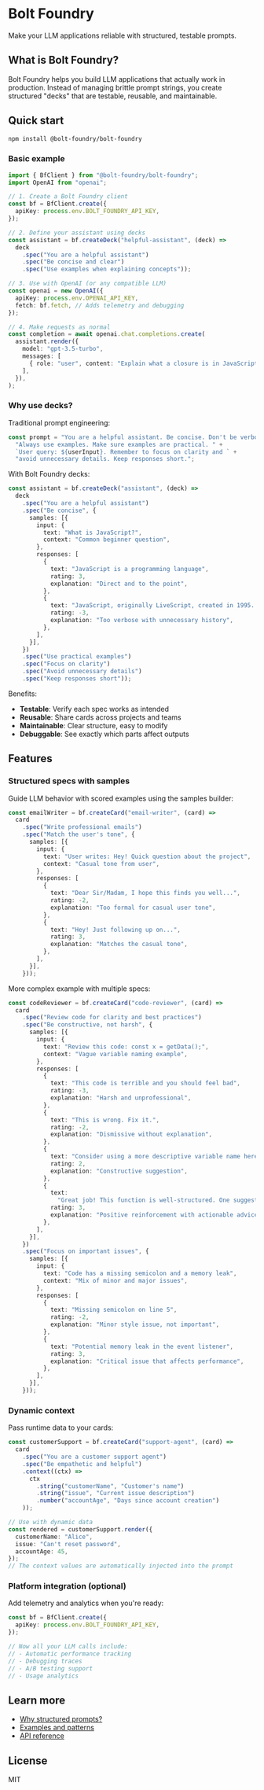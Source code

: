 # Bolt Foundry

Make your LLM applications reliable with structured, testable prompts.

## What is Bolt Foundry?

Bolt Foundry helps you build LLM applications that actually work in production.
Instead of managing brittle prompt strings, you create structured "decks" that
are testable, reusable, and maintainable.

## Quick start

```bash
npm install @bolt-foundry/bolt-foundry
```

### Basic example

```typescript
import { BfClient } from "@bolt-foundry/bolt-foundry";
import OpenAI from "openai";

// 1. Create a Bolt Foundry client
const bf = BfClient.create({
  apiKey: process.env.BOLT_FOUNDRY_API_KEY,
});

// 2. Define your assistant using decks
const assistant = bf.createDeck("helpful-assistant", (deck) =>
  deck
    .spec("You are a helpful assistant")
    .spec("Be concise and clear")
    .spec("Use examples when explaining concepts"));

// 3. Use with OpenAI (or any compatible LLM)
const openai = new OpenAI({
  apiKey: process.env.OPENAI_API_KEY,
  fetch: bf.fetch, // Adds telemetry and debugging
});

// 4. Make requests as normal
const completion = await openai.chat.completions.create(
  assistant.render({
    model: "gpt-3.5-turbo",
    messages: [
      { role: "user", content: "Explain what a closure is in JavaScript" },
    ],
  }),
);
```

### Why use decks?

Traditional prompt engineering:

```typescript
const prompt = "You are a helpful assistant. Be concise. Don't be verbose. " +
  "Always use examples. Make sure examples are practical. " +
  `User query: ${userInput}. Remember to focus on clarity and ` +
  "avoid unnecessary details. Keep responses short.";
```

With Bolt Foundry decks:

```typescript
const assistant = bf.createDeck("assistant", (deck) =>
  deck
    .spec("You are a helpful assistant")
    .spec("Be concise", {
      samples: [{
        input: {
          text: "What is JavaScript?",
          context: "Common beginner question",
        },
        responses: [
          {
            text: "JavaScript is a programming language",
            rating: 3,
            explanation: "Direct and to the point",
          },
          {
            text: "JavaScript, originally LiveScript, created in 1995...",
            rating: -3,
            explanation: "Too verbose with unnecessary history",
          },
        ],
      }],
    })
    .spec("Use practical examples")
    .spec("Focus on clarity")
    .spec("Avoid unnecessary details")
    .spec("Keep responses short"));
```

Benefits:

- **Testable**: Verify each spec works as intended
- **Reusable**: Share cards across projects and teams
- **Maintainable**: Clear structure, easy to modify
- **Debuggable**: See exactly which parts affect outputs

## Features

### Structured specs with samples

Guide LLM behavior with scored examples using the samples builder:

```typescript
const emailWriter = bf.createCard("email-writer", (card) =>
  card
    .spec("Write professional emails")
    .spec("Match the user's tone", {
      samples: [{
        input: {
          text: "User writes: Hey! Quick question about the project",
          context: "Casual tone from user",
        },
        responses: [
          {
            text: "Dear Sir/Madam, I hope this finds you well...",
            rating: -2,
            explanation: "Too formal for casual user tone",
          },
          {
            text: "Hey! Just following up on...",
            rating: 3,
            explanation: "Matches the casual tone",
          },
        ],
      }],
    }));
```

More complex example with multiple specs:

```typescript
const codeReviewer = bf.createCard("code-reviewer", (card) =>
  card
    .spec("Review code for clarity and best practices")
    .spec("Be constructive, not harsh", {
      samples: [{
        input: {
          text: "Review this code: const x = getData();",
          context: "Vague variable naming example",
        },
        responses: [
          {
            text: "This code is terrible and you should feel bad",
            rating: -3,
            explanation: "Harsh and unprofessional",
          },
          {
            text: "This is wrong. Fix it.",
            rating: -2,
            explanation: "Dismissive without explanation",
          },
          {
            text: "Consider using a more descriptive variable name here",
            rating: 2,
            explanation: "Constructive suggestion",
          },
          {
            text:
              "Great job! This function is well-structured. One suggestion: consider adding a type annotation for better clarity",
            rating: 3,
            explanation: "Positive reinforcement with actionable advice",
          },
        ],
      }],
    })
    .spec("Focus on important issues", {
      samples: [{
        input: {
          text: "Code has a missing semicolon and a memory leak",
          context: "Mix of minor and major issues",
        },
        responses: [
          {
            text: "Missing semicolon on line 5",
            rating: -2,
            explanation: "Minor style issue, not important",
          },
          {
            text: "Potential memory leak in the event listener",
            rating: 3,
            explanation: "Critical issue that affects performance",
          },
        ],
      }],
    }));
```

### Dynamic context

Pass runtime data to your cards:

```typescript
const customerSupport = bf.createCard("support-agent", (card) =>
  card
    .spec("You are a customer support agent")
    .spec("Be empathetic and helpful")
    .context((ctx) =>
      ctx
        .string("customerName", "Customer's name")
        .string("issue", "Current issue description")
        .number("accountAge", "Days since account creation")
    ));

// Use with dynamic data
const rendered = customerSupport.render({
  customerName: "Alice",
  issue: "Can't reset password",
  accountAge: 45,
});
// The context values are automatically injected into the prompt
```

### Platform integration (optional)

Add telemetry and analytics when you're ready:

```typescript
const bf = BfClient.create({
  apiKey: process.env.BOLT_FOUNDRY_API_KEY,
});

// Now all your LLM calls include:
// - Automatic performance tracking
// - Debugging traces
// - A/B testing support
// - Usage analytics
```

## Learn more

- [Why structured prompts?](https://boltfoundry.com/docs/why)
- [Examples and patterns](https://github.com/bolt-foundry/examples)
- [API reference](https://boltfoundry.com/docs/api)

## License

MIT
